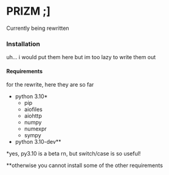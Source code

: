 # PRIZM ;]
Currently being rewritten

### Installation
uh... i would put them here but im too lazy to write them out
#### Requirements
for the rewrite, here they are so far
- python 3.10\*
  - pip
  - aiofiles
  - aiohttp
  - numpy
  - numexpr
  - sympy
- python 3.10-dev\*\*

\*yes, py3.10 is a beta rn, but switch/case is so useful!

\*\*otherwise you cannot install some of the other requirements
